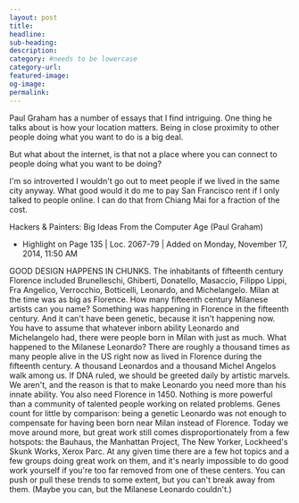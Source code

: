 ```yaml
---
layout: post
title:
headline:
sub-heading:
description:
category: #needs to be lowercase
category-url:
featured-image:
og-image:
permalink:
---
```

Paul Graham has a number of essays that I find intriguing. One thing he talks about is how your location matters. Being in close proximity to other people doing what you want to do is a big deal.

But what about the internet, is that not a place where you can connect to people doing what you want to be doing?

I'm so introverted I wouldn't go out to meet people if we lived in the same city anyway. What good would it do me to pay San Francisco rent if I only talked to people online. I can do that from Chiang Mai for a fraction of the cost.





Hackers & Painters: Big Ideas From the Computer Age (Paul Graham)
- Highlight on Page 135 | Loc. 2067-79  | Added on Monday, November 17, 2014, 11:50 AM

GOOD DESIGN HAPPENS IN CHUNKS. The inhabitants of fifteenth century Florence included Brunelleschi, Ghiberti, Donatello, Masaccio, Filippo Lippi, Fra Angelico, Verrocchio, Botticelli, Leonardo, and Michelangelo. Milan at the time was as big as Florence. How many fifteenth century Milanese artists can you name? Something was happening in Florence in the fifteenth century. And it can't have been genetic, because it isn't happening now. You have to assume that whatever inborn ability Leonardo and Michelangelo had, there were people born in Milan with just as much. What happened to the Milanese Leonardo? There are roughly a thousand times as many people alive in the US right now as lived in Florence during the fifteenth century. A thousand Leonardos and a thousand Michel Angelos walk among us. If DNA ruled, we should be greeted daily by artistic marvels. We aren't, and the reason is that to make Leonardo you need more than his innate ability. You also need Florence in 1450. Nothing is more powerful than a community of talented people working on related problems. Genes count for little by comparison: being a genetic Leonardo was not enough to compensate for having been born near Milan instead of Florence. Today we move around more, but great work still comes disproportionately from a few hotspots: the Bauhaus, the Manhattan Project, The New Yorker, Lockheed's Skunk Works, Xerox Parc. At any given time there are a few hot topics and a few groups doing great work on them, and it's nearly impossible to do good work yourself if you're too far removed from one of these centers. You can push or pull these trends to some extent, but you can't break away from them. (Maybe you can, but the Milanese Leonardo couldn't.)